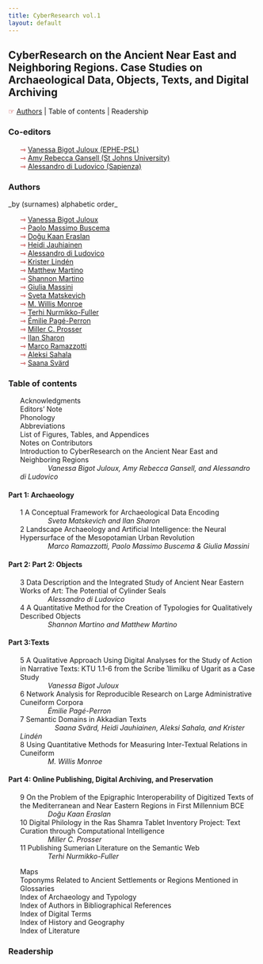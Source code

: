 ```yaml
---
title: CyberResearch vol.1
layout: default
---
```


<h2> CyberResearch on the Ancient Near East and Neighboring Regions. Case Studies on Archaeological Data, Objects, Texts, and Digital Archiving</h2>
<span style="color:#b30000; font-size: 14px">&#9758;</span> <a href="#authors">Authors</a> | Table of contents | Readership
<h3>Co-editors</h3>
<ul style="list-style-type: none;">
<li><span style="color:#b30000; font-size: 14px">&#8702;</span> <a href="http://vanessajuloux.xyz" target="_blank">Vanessa Bigot Juloux (EPHE-PSL)</a></li>
<li><span style="color:#b30000; font-size: 14px">&#8702;</span> <a href="https://stjohns.academia.edu/AmyRebeccaGansell" target="_blank">Amy Rebecca Gansell (St Johns University)</a></li>
<li><span style="color:#b30000; font-size: 14px">&#8702;</span> <a href="https://uniroma1.academia.edu/AlessandroDiLudovico" target="_blank">Alessandro di Ludovico (Sapienza)</a></li>
</ul>

<h3><a name="Authors">Authors</a></h3>
_by (surnames) alphabetic order_<br />
<ul style="list-style-type: none;">
  <li><span style="color:#b30000; font-size: 14px">&#8702;</span> <a href="http://vanessajuloux.xyz" target="_blank">Vanessa Bigot Juloux</a></li>
  <li><span style="color:#b30000; font-size: 14px">&#8702;</span> <a href="" target="_blank">Paolo Massimo Buscema</a></li>
  <li><span style="color:#b30000; font-size: 14px">&#8702;</span> <a href="" target="_blank">Doğu Kaan Eraslan</a></li>
  <li><span style="color:#b30000; font-size: 14px">&#8702;</span> <a href="" target="_blank">Heidi Jauhiainen</a></li>
   <li><span style="color:#b30000; font-size: 14px">&#8702;</span> <a href="" target="_blank">Alessandro di Ludovico</a></li>
  <li><span style="color:#b30000; font-size: 14px">&#8702;</span> <a href="" target="_blank">Krister Lindén</a></li>
  <li><span style="color:#b30000; font-size: 14px">&#8702;</span> <a href="" target="_blank">Matthew Martino</a></li>
   <li><span style="color:#b30000; font-size: 14px">&#8702;</span> <a href="" target="_blank">Shannon Martino</a></li>
  <li><span style="color:#b30000; font-size: 14px">&#8702;</span> <a href="" target="_blank">Giulia Massini</a></li>
  <li><span style="color:#b30000; font-size: 14px">&#8702;</span> <a href="" target="_blank">Sveta Matskevich</a></li>
  <li><span style="color:#b30000; font-size: 14px">&#8702;</span> <a href="" target="_blank">M. Willis Monroe</a></li>
  <li><span style="color:#b30000; font-size: 14px">&#8702;</span> <a href="" target="_blank">Terhi Nurmikko-Fuller</a></li>
  <li><span style="color:#b30000; font-size: 14px">&#8702;</span> <a href="" target="_blank">Émilie Pagé-Perron</a></li>
  <li><span style="color:#b30000; font-size: 14px">&#8702;</span> <a href="" target="_blank">Miller C. Prosser</a></li>
  <li><span style="color:#b30000; font-size: 14px">&#8702;</span> <a href="" target="_blank">Ilan Sharon</a></li>
  <li><span style="color:#b30000; font-size: 14px">&#8702;</span> <a href="" target="_blank">Marco Ramazzotti</a></li>
  <li><span style="color:#b30000; font-size: 14px">&#8702;</span> <a href="" target="_blank">Aleksi Sahala</a></li>
  <li><span style="color:#b30000; font-size: 14px">&#8702;</span> <a href="" target="_blank">Saana Svärd</a></li>
  
  </ul>
  
<h3>Table of contents</h3> 
<ul style="list-style-type: none;">
<li>Acknowledgments</li>
<li>Editors’ Note</li>
<li>Phonology</li>
<li>Abbreviations</li>
<li>List of Figures, Tables, and Appendices</li>
<li>Notes on Contributors</li>
<li />
<li>Introduction to CyberResearch on the Ancient Near East and Neighboring Regions<br />
<span style="padding-left: 4em"><em>Vanessa Bigot Juloux, Amy Rebecca Gansell, and Alessandro di Ludovico</em></span></li>
  </ul>

<h4>Part 1: Archaeology</h4>
<ul style="list-style-type: none;">
<li> 1 A Conceptual Framework for Archaeological Data Encoding<br /></li>
  <span style="padding-left: 4em"><em>Sveta Matskevich and Ilan Sharon</em></span>
<li>2 Landscape Archaeology and Artificial Intelligence: the Neural Hypersurface of the Mesopotamian Urban Revolution<br />
<span style="padding-left: 4em"><em>Marco Ramazzotti, Paolo Massimo Buscema & Giulia Massini</em></span></li>
  </ul>
  
<h4>Part 2: Part 2: Objects</h4>
<ul style="list-style-type: none;">
<li> 3 Data Description and the Integrated Study of Ancient Near Eastern Works of Art: The Potential of Cylinder Seals<br />
  <span style="padding-left: 4em"><em>Alessandro di Ludovico</em></span></li>
<li>4 A Quantitative Method for the Creation of Typologies for Qualitatively Described Objects<br />
  <span style="padding-left: 4em"><em>Shannon Martino and Matthew Martino</em></span></li>
  </ul>
  
<h4>Part 3:Texts</h4>
<ul style="list-style-type: none;">
<li> 5 A Qualitative Approach Using Digital Analyses for the Study of Action in Narrative Texts:  <span style="font-variant: small-caps;">KTU</span> 1.1-6 from the Scribe ʾIlimilku of Ugarit as a Case Study<br />
  <span style="padding-left: 4em"><em>Vanessa Bigot Juloux</em></span></li> 
<li>6 Network Analysis for Reproducible Research on Large Administrative Cuneiform Corpora<br />
  <span style="padding-left: 4em"><em>Émilie Pagé-Perron </em></span></li>
 <li>7 Semantic Domains in Akkadian Texts<br />
 <span style="padding-left: 4em"><em>Saana Svärd, Heidi Jauhiainen, Aleksi Sahala, and Krister Lindén </em></span></li>
 <li>8 Using Quantitative Methods for Measuring Inter-Textual Relations in Cuneiform<br />
   <span style="padding-left: 4em"><em>M. Willis Monroe</em></span></li>
  </ul> 
  
<h4>Part 4: Online Publishing, Digital Archiving, and Preservation</h4>
<ul style="list-style-type: none;">
<li>9 On the Problem of the Epigraphic Interoperability of Digitized Texts of the Mediterranean and Near Eastern Regions in First Millennium <span style="font-variant: small-caps;">BCE</span><br />
  <span style="padding-left: 4em"><em>Doğu Kaan Eraslan</em></span></li>
<li>10 Digital Philology in the Ras Shamra Tablet Inventory Project: Text Curation through Computational Intelligence<br />
  <span style="padding-left: 4em"><em>Miller C. Prosser</em></span></li>
<li>11 Publishing Sumerian Literature on the Semantic Web<br />
  <span style="padding-left: 4em"><em>Terhi Nurmikko-Fuller</em></span></li>
</ul>  

<ul style="list-style-type: none;">
<li>Maps</li>
<li>Toponyms Related to Ancient Settlements or Regions Mentioned in <br /></li>
 
<li>Glossaries </li>
<li>Index of Archaeology and Typology </li>
<li>Index of Authors in Bibliographical References </li>
<li>Index of Digital Terms </li>
<li>Index of History and Geography </li>
<li>Index of Literature </li>
</ul>
 

<h3>Readership</h3> 
  
